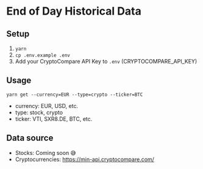 # End of Day Historical Data
## Setup
1. `yarn`
2. `cp .env.example .env`
3. Add your CryptoCompare API Key to `.env` (CRYPTOCOMPARE_API_KEY)

## Usage

`yarn get --currency=EUR --type=crypto --ticker=BTC`

- currency: EUR, USD, etc.
- type: stock, crypto 
- ticker: VTI, SXR8.DE, BTC, etc.

## Data source
- Stocks: Coming soon 😅
- Cryptocurrencies: https://min-api.cryptocompare.com/